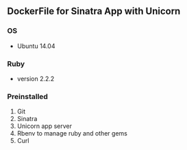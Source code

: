 ## DockerFile for Sinatra App with Unicorn

### OS

  * Ubuntu 14.04

### Ruby

  * version 2.2.2

### Preinstalled

1. Git
2. Sinatra
3. Unicorn app server
4. Rbenv to manage ruby and other gems
5. Curl
